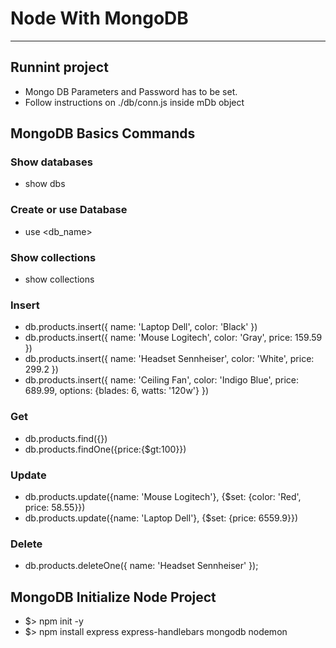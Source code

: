 # Node With MongoDB

---

## Runnint project

- Mongo DB Parameters and Password has to be set.
- Follow instructions on ./db/conn.js inside mDb object

## MongoDB Basics Commands

### Show databases

- show dbs

### Create or use Database

- use <db_name>

### Show collections

- show collections

### Insert

- db.products.insert({ name: 'Laptop Dell', color: 'Black' })
- db.products.insert({ name: 'Mouse Logitech', color: 'Gray', price: 159.59 })
- db.products.insert({ name: 'Headset Sennheiser', color: 'White', price: 299.2 })
- db.products.insert({ name: 'Ceiling Fan', color: 'Indigo Blue', price: 689.99, options: {blades: 6, watts: '120w'} })

### Get

- db.products.find({})
- db.products.findOne({price:{$gt:100}})

### Update

- db.products.update({name: 'Mouse Logitech'}, {$set: {color: 'Red', price: 58.55}})
- db.products.update({name: 'Laptop Dell'}, {$set: {price: 6559.9}})

### Delete

- db.products.deleteOne({ name: 'Headset Sennheiser' });

## MongoDB Initialize Node Project

- $> npm init -y
- $> npm install express express-handlebars mongodb nodemon
